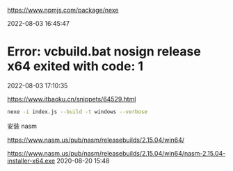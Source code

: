 https://www.npmjs.com/package/nexe

2022-08-03 16:45:47

# Error: vcbuild.bat nosign release x64 exited with code: 1

2022-08-03 17:10:35

https://www.itbaoku.cn/snippets/64529.html

```sh
nexe -i index.js --build -t windows --verbose
```

安装 nasm

https://www.nasm.us/pub/nasm/releasebuilds/2.15.04/win64/

https://www.nasm.us/pub/nasm/releasebuilds/2.15.04/win64/nasm-2.15.04-installer-x64.exe
2020-08-20 15:48
